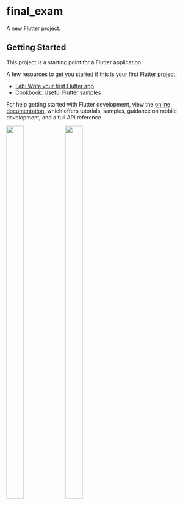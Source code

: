 # final_exam

A new Flutter project.

## Getting Started

This project is a starting point for a Flutter application.

A few resources to get you started if this is your first Flutter project:

- [Lab: Write your first Flutter app](https://docs.flutter.dev/get-started/codelab)
- [Cookbook: Useful Flutter samples](https://docs.flutter.dev/cookbook)

For help getting started with Flutter development, view the
[online documentation](https://docs.flutter.dev/), which offers tutorials,
samples, guidance on mobile development, and a full API reference.

<p>

<img src="https://github.com/Flutter2616/final_exam/assets/124335197/1313ffd4-4b2f-4d8d-b488-39cdce3306e9" height="50%" width="30%">
<img src="https://github.com/Flutter2616/final_exam/assets/124335197/d05e558f-60cc-4e1d-b8f5-a5e5ccf22ded" height="50%" width="30%">

</p>

